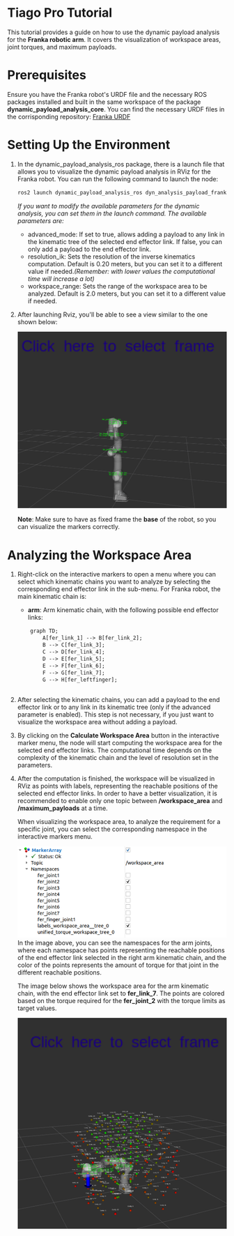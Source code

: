 # Tiago Pro Tutorial
This tutorial provides a guide on how to use the dynamic payload analysis for the **Franka robotic arm**. It covers the visualization of workspace areas, joint torques, and maximum payloads.

# Prerequisites
Ensure you have the Franka robot's URDF file and the necessary ROS packages installed and built in the same workspace of the package **dynamic_payload_analysis_core**.
You can find the necessary URDF files in the corrisponding repository: [Franka URDF](https://github.com/frankarobotics/franka_description)

# Setting Up the Environment
1. In the dynamic_payload_analysis_ros package, there is a launch file that allows you to visualize the dynamic payload analysis in RViz for the Franka robot. You can run the following command to launch the node:
    ```bash
    ros2 launch dynamic_payload_analysis_ros dyn_analysis_payload_franka.launch.py arm_id:=fer
    ```
    *If you want to modify the available parameters for the dynamic analysis, you can set them in the launch command. The available parameters are:*

    - advanced_mode: If set to true, allows adding a payload to any link in the kinematic tree of the selected end effector link. If false, you can only add a payload to the end effector link.
    - resolution_ik: Sets the resolution of the inverse kinematics computation. Default is 0.20 meters, but you can set it to a different value if needed.*(Remember: with lower values the computational time will increase a lot)*
    - workspace_range: Sets the range of the workspace area to be analyzed. Default is 2.0 meters, but you can set it to a different value if needed.

2. After launching Rviz, you'll be able to see a view similar to the one shown below:
   <div style="text-align: center;">
   <img src="images/franka_overview.png" alt="Overview" width="600"/>
   </div>

    **Note**: Make sure to have as fixed frame the **base** of the robot, so you can visualize the markers correctly.

# Analyzing the Workspace Area
1. Right-click on the interactive markers to open a menu where you can select which kinematic chains you want to analyze by selecting the corresponding end effector link in the sub-menu.
    For Franka robot, the main kinematic chain is:
    - **arm**: Arm kinematic chain, with the following possible end effector links:
    ```mermaid
        graph TD;
            A[fer_link_1] --> B[fer_link_2];
            B --> C[fer_link_3];
            C --> D[fer_link_4];
            D --> E[fer_link_5];
            E --> F[fer_link_6];
            F --> G[fer_link_7];
            G --> H[fer_leftfinger];
        

2. After selecting the kinematic chains, you can add a payload to the end effector link or to any link in its kinematic tree (only if the advanced parameter is enabled). This step is not necessary, if you just want to visualize the workspace area without adding a payload.

3. By clicking on the **Calculate Workspace Area** button in the interactive marker menu, the node will start computing the workspace area for the selected end effector links. The computational time depends on the complexity of the kinematic chain and the level of resolution set in the parameters.

4. After the computation is finished, the workspace will be visualized in RViz as points with labels, representing the reachable positions of the selected end effector links. In order to have a better visualization, it is recommended to enable only one topic between **/workspace_area** and **/maximum_payloads** at a time. 

    When visualizing the workspace area, to analyze the requirement for a specific joint, you can select the corresponding namespace in the interactive markers menu.  

    <div style="text-align: center;">
    <img src="images/namespaces_franka.png" alt="Workspace Area" width="600"/>
    </div>
    In the image above, you can see the namespaces for the arm joints, where each namespace has points representing the reachable positions of the end effector link selected in the right arm kinematic chain, and the color of the points represents the amount of torque for that joint in the different reachable positions.


    The image below shows the workspace area for the arm kinematic chain, with the end effector link set to **fer_link_7**. The points are colored based on the torque required for the **fer_joint_2** with the torque limits as target values.
    <div style="text-align: center;">
    <img src="images/franka_calculated_ws.png" alt="Workspace Area" width="600"/>
    </div>


